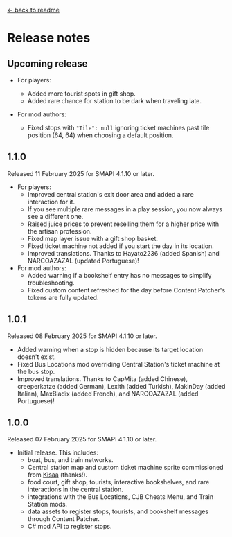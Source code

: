 ﻿[← back to readme](README.md)

# Release notes
## Upcoming release
* For players:
  * Added more tourist spots in gift shop.
  * Added rare chance for station to be dark when traveling late.

* For mod authors:
  * Fixed stops with `"Tile": null` ignoring ticket machines past tile position (64, 64) when choosing a default position.

## 1.1.0
Released 11 February 2025 for SMAPI 4.1.10 or later.

* For players:
  * Improved central station's exit door area and added a rare interaction for it.
  * If you see multiple rare messages in a play session, you now always see a different one.
  * Raised juice prices to prevent reselling them for a higher price with the artisan profession.
  * Fixed map layer issue with a gift shop basket.
  * Fixed ticket machine not added if you start the day in its location.
  * Improved translations. Thanks to Hayato2236 (added Spanish) and NARCOAZAZAL (updated Portuguese)!
* For mod authors:
  * Added warning if a bookshelf entry has no messages to simplify troubleshooting.
  * Fixed custom content refreshed for the day before Content Patcher's tokens are fully updated.

## 1.0.1
Released 08 February 2025 for SMAPI 4.1.10 or later.

* Added warning when a stop is hidden because its target location doesn't exist.
* Fixed Bus Locations mod overriding Central Station's ticket machine at the bus stop.
* Improved translations. Thanks to CapMita (added Chinese), creeperkatze (added German), Lexith (added Turkish), MakinDay (added Italian), MaxBladix (added French), and NARCOAZAZAL (added Portuguese)!

## 1.0.0
Released 07 February 2025 for SMAPI 4.1.10 or later.

- Initial release. This includes:
  - boat, bus, and train networks.
  - Central station map and custom ticket machine sprite commissioned from [Kisaa](https://next.nexusmods.com/profile/crystalinerose) (thanks!).
  - food court, gift shop, tourists, interactive bookshelves, and rare interactions in the central station.
  - integrations with the Bus Locations, CJB Cheats Menu, and Train Station mods.
  - data assets to register stops, tourists, and bookshelf messages through Content Patcher.
  - C# mod API to register stops.
